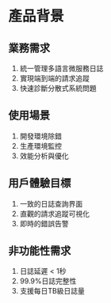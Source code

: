 # 產品背景

## 業務需求
1. 統一管理多語言微服務日誌
2. 實現端到端的請求追蹤
3. 快速診斷分散式系統問題

## 使用場景
1. 開發環境除錯
2. 生產環境監控
3. 效能分析與優化

## 用戶體驗目標
1. 一致的日誌查詢界面
2. 直觀的請求追蹤可視化
3. 即時的錯誤告警

## 非功能性需求
1. 日誌延遲 < 1秒
2. 99.9%日誌完整性
3. 支援每日TB級日誌量
